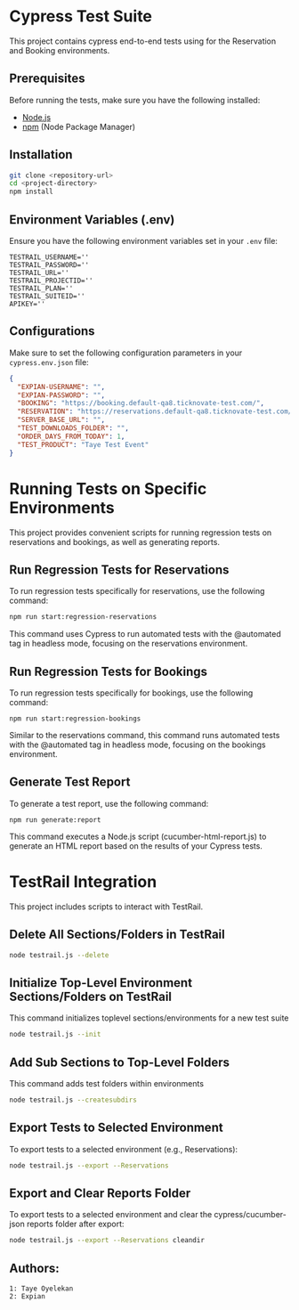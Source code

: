 # Cypress Test Suite

This project contains cypress end-to-end tests using for the Reservation and Booking environments.

## Prerequisites

Before running the tests, make sure you have the following installed:

- [Node.js](https://nodejs.org/)
- [npm](https://www.npmjs.com/) (Node Package Manager)

## Installation

```bash
git clone <repository-url>
cd <project-directory>
npm install
```
## Environment Variables (.env)

Ensure you have the following environment variables set in your `.env` file:

```env
TESTRAIL_USERNAME=''
TESTRAIL_PASSWORD=''
TESTRAIL_URL=''
TESTRAIL_PROJECTID=''
TESTRAIL_PLAN=''
TESTRAIL_SUITEID=''
APIKEY=''
```

## Configurations

Make sure to set the following configuration parameters in your `cypress.env.json` file:

```json
{
  "EXPIAN-USERNAME": "",
  "EXPIAN-PASSWORD": "",
  "BOOKING": "https://booking.default-qa8.ticknovate-test.com/",
  "RESERVATION": "https://reservations.default-qa8.ticknovate-test.com/",
  "SERVER_BASE_URL": "",
  "TEST_DOWNLOADS_FOLDER": "",
  "ORDER_DAYS_FROM_TODAY": 1,
  "TEST_PRODUCT": "Taye Test Event"
}
```

# Running Tests on Specific Environments

This project provides convenient scripts for running regression tests on reservations and bookings, as well as generating reports.

## Run Regression Tests for Reservations

To run regression tests specifically for reservations, use the following command:

```bash
npm run start:regression-reservations
```
This command uses Cypress to run automated tests with the @automated tag in headless mode, focusing on the reservations environment.

## Run Regression Tests for Bookings
To run regression tests specifically for bookings, use the following command:
```
npm run start:regression-bookings
```
Similar to the reservations command, this command runs automated tests with the @automated tag in headless mode, focusing on the bookings environment.


## Generate Test Report
To generate a test report, use the following command:

```
npm run generate:report
```
This command executes a Node.js script (cucumber-html-report.js) to generate an HTML report based on the results of your Cypress tests.

# TestRail Integration
This project includes scripts to interact with TestRail.

## Delete All Sections/Folders in TestRail
```bash
node testrail.js --delete
```
## Initialize Top-Level Environment Sections/Folders on TestRail
This command initializes toplevel sections/environments for a new test suite
```bash
node testrail.js --init
```
## Add Sub Sections to Top-Level Folders
This command adds test folders within environments
```bash
node testrail.js --createsubdirs
```
## Export Tests to Selected Environment
To export tests to a selected environment (e.g., Reservations):

```bash
node testrail.js --export --Reservations
```
## Export and Clear Reports Folder
To export tests to a selected environment and clear the cypress/cucumber-json reports folder after export:

```bash
node testrail.js --export --Reservations cleandir
```
## Authors:
```
1: Taye Oyelekan
2: Expian
